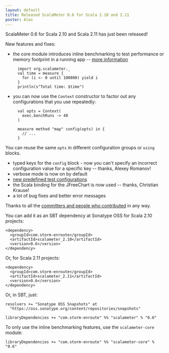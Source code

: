 ```yaml
---
layout: default
title: Released ScalaMeter 0.6 for Scala 2.10 and 2.11
poster: Alex
---
```



ScalaMeter 0.6 for Scala 2.10 and Scala 2.11 has just been released!

New features and fixes:

* the core module introduces inline benchmarking to test performance or memory footprint in a running app -- [more information](/home/gettingstarted/0.5/inline/index.html)

        import org.scalameter._
        val time = measure {
          for (i <- 0 until 100000) yield i
        }
        println(s"Total time: $time")

* you can now use the `Context` constructor to factor out any configurations that you use repeatedly:

        val opts = Context(
          exec.benchRuns -> 40
        )
    
        measure method "map" config(opts) in {
          // ...
        }

You can reuse the same `opts` in different configuration groups or `using` blocks.

* typed keys for the `config` block - now you can't specify an incorrect configuration value for a specific key -- thanks, Alexey Romanov!
* verbose mode is now on by default
* [new predefined test configurations](http://scalameter.github.io/home/gettingstarted/0.5/configuration/index.html)
* the Scala binding for the JFreeChart is now used -- thanks, Christian Krause!
* a lot of bug fixes and better error messages

Thanks to all the [committers and people who contributed](http://scalameter.github.io/home/authors/) in any way.

You can add it as an SBT dependency at Sonatype OSS for Scala 2.10 projects:

    <dependency>
      <groupId>com.storm-enroute</groupId>
      <artifactId>scalameter_2.10</artifactId>
      <version>0.6</version>
    </dependency>

Or, for Scala 2.11 projects:

    <dependency>
      <groupId>com.storm-enroute</groupId>
      <artifactId>scalameter_2.11</artifactId>
      <version>0.6</version>
    </dependency>

Or, in SBT, just:

    resolvers += "Sonatype OSS Snapshots" at
      "https://oss.sonatype.org/content/repositories/snapshots"

    libraryDependencies += "com.storm-enroute" %% "scalameter" % "0.6"

To only use the inline benchmarking features, use the `scalameter-core` module:

    libraryDependencies += "com.storm-enroute" %% "scalameter-core" % "0.6"


